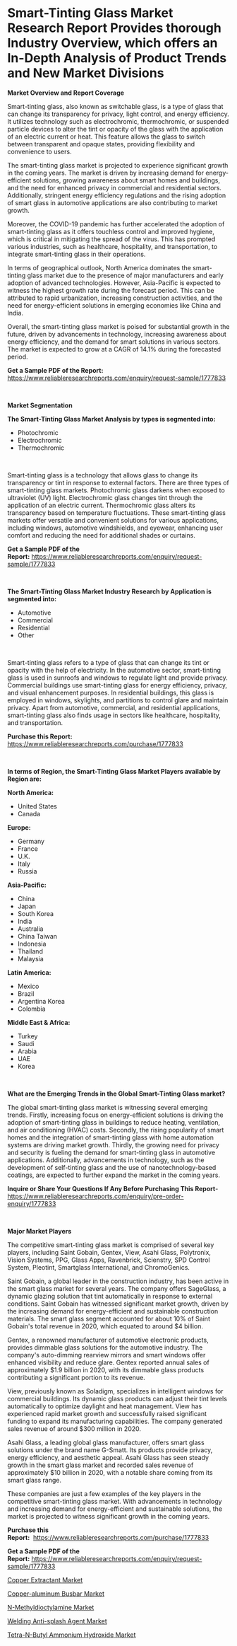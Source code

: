 <p><h1>Smart-Tinting Glass Market Research Report Provides thorough Industry Overview, which offers an In-Depth Analysis of Product Trends and New Market Divisions</h1></p><p><strong>Market Overview and Report Coverage</strong></p>
<p><p>Smart-tinting glass, also known as switchable glass, is a type of glass that can change its transparency for privacy, light control, and energy efficiency. It utilizes technology such as electrochromic, thermochromic, or suspended particle devices to alter the tint or opacity of the glass with the application of an electric current or heat. This feature allows the glass to switch between transparent and opaque states, providing flexibility and convenience to users.</p><p>The smart-tinting glass market is projected to experience significant growth in the coming years. The market is driven by increasing demand for energy-efficient solutions, growing awareness about smart homes and buildings, and the need for enhanced privacy in commercial and residential sectors. Additionally, stringent energy efficiency regulations and the rising adoption of smart glass in automotive applications are also contributing to market growth.</p><p>Moreover, the COVID-19 pandemic has further accelerated the adoption of smart-tinting glass as it offers touchless control and improved hygiene, which is critical in mitigating the spread of the virus. This has prompted various industries, such as healthcare, hospitality, and transportation, to integrate smart-tinting glass in their operations.</p><p>In terms of geographical outlook, North America dominates the smart-tinting glass market due to the presence of major manufacturers and early adoption of advanced technologies. However, Asia-Pacific is expected to witness the highest growth rate during the forecast period. This can be attributed to rapid urbanization, increasing construction activities, and the need for energy-efficient solutions in emerging economies like China and India.</p><p>Overall, the smart-tinting glass market is poised for substantial growth in the future, driven by advancements in technology, increasing awareness about energy efficiency, and the demand for smart solutions in various sectors. The market is expected to grow at a CAGR of 14.1% during the forecasted period.</p></p>
<p><strong>Get a Sample PDF of the Report:</strong> <a href="https://www.reliableresearchreports.com/enquiry/request-sample/1777833">https://www.reliableresearchreports.com/enquiry/request-sample/1777833</a></p>
<p>&nbsp;</p>
<p><strong>Market Segmentation</strong></p>
<p><strong>The Smart-Tinting Glass Market Analysis by types is segmented into:</strong></p>
<p><ul><li>Photochromic</li><li>Electrochromic</li><li>Thermochromic</li></ul></p>
<p>&nbsp;</p>
<p><p>Smart-tinting glass is a technology that allows glass to change its transparency or tint in response to external factors. There are three types of smart-tinting glass markets. Photochromic glass darkens when exposed to ultraviolet (UV) light. Electrochromic glass changes tint through the application of an electric current. Thermochromic glass alters its transparency based on temperature fluctuations. These smart-tinting glass markets offer versatile and convenient solutions for various applications, including windows, automotive windshields, and eyewear, enhancing user comfort and reducing the need for additional shades or curtains.</p></p>
<p><strong>Get a Sample PDF of the Report:</strong>&nbsp;<a href="https://www.reliableresearchreports.com/enquiry/request-sample/1777833">https://www.reliableresearchreports.com/enquiry/request-sample/1777833</a></p>
<p>&nbsp;</p>
<p><strong>The Smart-Tinting Glass Market Industry Research by Application is segmented into:</strong></p>
<p><ul><li>Automotive</li><li>Commercial</li><li>Residential</li><li>Other</li></ul></p>
<p>&nbsp;</p>
<p><p>Smart-tinting glass refers to a type of glass that can change its tint or opacity with the help of electricity. In the automotive sector, smart-tinting glass is used in sunroofs and windows to regulate light and provide privacy. Commercial buildings use smart-tinting glass for energy efficiency, privacy, and visual enhancement purposes. In residential buildings, this glass is employed in windows, skylights, and partitions to control glare and maintain privacy. Apart from automotive, commercial, and residential applications, smart-tinting glass also finds usage in sectors like healthcare, hospitality, and transportation.</p></p>
<p><strong>Purchase this Report:</strong>&nbsp; <a href="https://www.reliableresearchreports.com/purchase/1777833">https://www.reliableresearchreports.com/purchase/1777833</a></p>
<p>&nbsp;</p>
<p><strong>In terms of Region, the Smart-Tinting Glass Market Players available by Region are:</strong></p>
<p>
    <p> <strong> North America: </strong>
        <ul>
            <li>United States</li>
            <li>Canada</li>
        </ul>
        </p> 
    <p> <strong> Europe: </strong>
        <ul>
            <li>Germany</li>
            <li>France</li>
            <li>U.K.</li>
            <li>Italy</li>
            <li>Russia</li>
        </ul>
        </p> 
    <p> <strong> Asia-Pacific: </strong>
        <ul>
            <li>China</li>
            <li>Japan</li>
            <li>South Korea</li>
            <li>India</li>
            <li>Australia</li>
            <li>China Taiwan</li>
            <li>Indonesia</li>
            <li>Thailand</li>
            <li>Malaysia</li>
        </ul>
        </p> 
    <p> <strong> Latin America: </strong>
        <ul>
            <li>Mexico</li>
            <li>Brazil</li>
            <li>Argentina Korea</li>
            <li>Colombia</li>
        </ul>
        </p> 
    <p> <strong> Middle East & Africa: </strong>
        <ul>
            <li>Turkey</li>
            <li>Saudi</li>
            <li>Arabia</li>
            <li>UAE</li>
            <li>Korea</li>
        </ul>
    </p>
    </p>
<p>&nbsp;</p>
<p><strong>What are the Emerging Trends in the Global Smart-Tinting Glass market?</strong></p>
<p><p>The global smart-tinting glass market is witnessing several emerging trends. Firstly, increasing focus on energy-efficient solutions is driving the adoption of smart-tinting glass in buildings to reduce heating, ventilation, and air conditioning (HVAC) costs. Secondly, the rising popularity of smart homes and the integration of smart-tinting glass with home automation systems are driving market growth. Thirdly, the growing need for privacy and security is fueling the demand for smart-tinting glass in automotive applications. Additionally, advancements in technology, such as the development of self-tinting glass and the use of nanotechnology-based coatings, are expected to further expand the market in the coming years.</p></p>
<p><strong>Inquire or Share Your Questions If Any Before Purchasing This Report</strong>- <a href="https://www.reliableresearchreports.com/enquiry/pre-order-enquiry/1777833">https://www.reliableresearchreports.com/enquiry/pre-order-enquiry/1777833</a></p>
<p>&nbsp;</p>
<p><strong>Major Market Players</strong></p>
<p><p>The competitive smart-tinting glass market is comprised of several key players, including Saint Gobain, Gentex, View, Asahi Glass, Polytronix, Vision Systems, PPG, Glass Apps, Ravenbrick, Scienstry, SPD Control System, Pleotint, Smartglass International, and ChromoGenics. </p><p>Saint Gobain, a global leader in the construction industry, has been active in the smart glass market for several years. The company offers SageGlass, a dynamic glazing solution that tint automatically in response to external conditions. Saint Gobain has witnessed significant market growth, driven by the increasing demand for energy-efficient and sustainable construction materials. The smart glass segment accounted for about 10% of Saint Gobain's total revenue in 2020, which equated to around $4 billion.</p><p>Gentex, a renowned manufacturer of automotive electronic products, provides dimmable glass solutions for the automotive industry. The company's auto-dimming rearview mirrors and smart windows offer enhanced visibility and reduce glare. Gentex reported annual sales of approximately $1.9 billion in 2020, with its dimmable glass products contributing a significant portion to its revenue.</p><p>View, previously known as Soladigm, specializes in intelligent windows for commercial buildings. Its dynamic glass products can adjust their tint levels automatically to optimize daylight and heat management. View has experienced rapid market growth and successfully raised significant funding to expand its manufacturing capabilities. The company generated sales revenue of around $300 million in 2020.</p><p>Asahi Glass, a leading global glass manufacturer, offers smart glass solutions under the brand name G-Smatt. Its products provide privacy, energy efficiency, and aesthetic appeal. Asahi Glass has seen steady growth in the smart glass market and recorded sales revenue of approximately $10 billion in 2020, with a notable share coming from its smart glass range.</p><p>These companies are just a few examples of the key players in the competitive smart-tinting glass market. With advancements in technology and increasing demand for energy-efficient and sustainable solutions, the market is projected to witness significant growth in the coming years.</p></p>
<p><strong>Purchase this Report:</strong>&nbsp;&nbsp;<a href="https://www.reliableresearchreports.com/purchase/1777833">https://www.reliableresearchreports.com/purchase/1777833</a></p>
<p></p>
<p><strong>Get a Sample PDF of the Report:</strong>&nbsp;<a href="https://www.reliableresearchreports.com/enquiry/request-sample/1777833">https://www.reliableresearchreports.com/enquiry/request-sample/1777833</a></p>
<p><p><a href="https://github.com/Chiragrp26/Market-Research-Report-List-2/blob/main/copper-extractant-market.md">Copper Extractant Market</a></p><p><a href="https://github.com/santosh758595/Market-Research-Report-List-2/blob/main/copper-aluminum-busbar-market.md">Copper-aluminum Busbar Market</a></p><p><a href="https://github.com/lilstefpacute/Market-Research-Report-List-2/blob/main/n-methyldioctylamine-market.md">N-Methyldioctylamine Market</a></p><p><a href="https://github.com/AKSHATREPORTPRIME/Market-Research-Report-List-2/blob/main/welding-anti-splash-agent-market.md">Welding Anti-splash Agent Market</a></p><p><a href="https://github.com/rexevange/Market-Research-Report-List-2/blob/main/tetra-n-butyl-ammonium-hydroxide-market.md">Tetra-N-Butyl Ammonium Hydroxide Market</a></p></p>